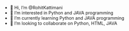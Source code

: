 - 👋 Hi, I’m @RohitKattimani
- 👀 I’m interested in Python and JAVA programming
- 🌱 I’m currently learning Python and JAVA programming
- 💞️ I’m looking to collaborate on Python, HTML, JAVA

<!---
RohitKattimani/RohitKattimani is a ✨ special ✨ repository because its `README.md` (this file) appears on your GitHub profile.
You can click the Preview link to take a look at your changes.
--->
